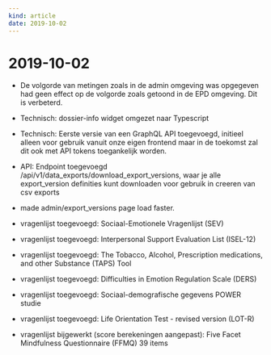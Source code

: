 ```yaml
---
kind: article
date: 2019-10-02
---
```


# 2019-10-02

* De volgorde van metingen zoals in de admin omgeving was opgegeven had geen effect op de volgorde zoals getoond in de EPD omgeving. Dit is verbeterd.
* Technisch: dossier-info widget omgezet naar Typescript
* Technisch: Eerste versie van een GraphQL API toegevoegd, initieel alleen voor gebruik vanuit onze eigen frontend maar in de toekomst zal dit ook met API tokens toegankelijk worden.
* API: Endpoint toegevoegd /api/v1/data_exports/download_export_versions, waar je alle export_version definities  kunt downloaden voor gebruik in creeren van csv exports
* made admin/export_versions page load faster.

* vragenlijst toegevoegd: Sociaal-Emotionele Vragenlijst (SEV)
* vragenlijst toegevoegd: Interpersonal Support Evaluation List (ISEL-12)
* vragenlijst toegevoegd: The Tobacco, Alcohol, Prescription medications, and other Substance (TAPS) Tool
* vragenlijst toegevoegd: Difficulties in Emotion Regulation Scale (DERS)
* vragenlijst toegevoegd: Sociaal-demografische gegevens POWER studie
* vragenlijst toegevoegd: Life Orientation Test - revised version (LOT-R)
* vragenlijst bijgewerkt (score berekeningen aangepast): Five Facet Mindfulness Questionnaire (FFMQ) 39 items
